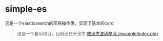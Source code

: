 # simple-es
这是一个elasticsearch的简易操作类，实现了基本的curd
> 这是一个自用项目，目前还在开发中
[使用方法请参照 /example/index.php ](https://github.com/jackmeng/simple-es/blob/master/example/index.php)